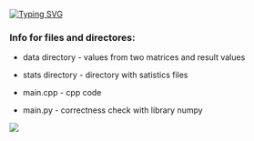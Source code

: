[![Typing SVG](https://readme-typing-svg.herokuapp.com?color=%2336BCF7&lines=Lab+1)](https://git.io/typing-svg)
### Info for files and directores: ###

* data directory        - values from two matrices and result values

* stats directory       - directory with satistics files

* main.cpp             - cpp code

* main.py              - correctness check with library numpy 

![](/PP_Lab_1/sats/Graph.jpg)
